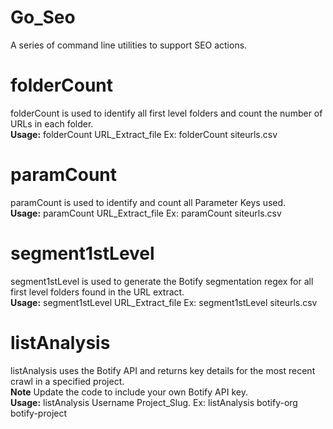 # Go_Seo
A series of command line utilities to support SEO actions.   

# folderCount
folderCount is used to identify all first level folders and count the number of URLs in each folder.   
**Usage:** folderCount URL_Extract_file Ex: folderCount siteurls.csv
# paramCount
paramCount is used to identify and count all Parameter Keys used.   
**Usage:** paramCount URL_Extract_file Ex: paramCount siteurls.csv
# segment1stLevel
segment1stLevel is used to generate the Botify segmentation regex for all first level folders found in the URL extract.   
**Usage:** segment1stLevel URL_Extract_file Ex: segment1stLevel siteurls.csv
# listAnalysis
listAnalysis uses the Botify API and returns key details for the most recent crawl in a specified project.   
**Note** Update the code to include your own Botify API key.   
**Usage:** listAnalysis Username Project_Slug. Ex: listAnalysis botify-org botify-project
